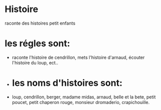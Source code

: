 # Histoire
 raconte des histoires petit enfants
# les régles sont:
- raconte l'histoire de cendrillon, mets l'histoire d'arnaud, écouter l'histoire du loup, ect..
- # les noms d'histoires sont:
- loup, cendrillon, berger, madame midas, arnaud, belle et la bete, petit poucet, petit chaperon rouge, monsieur dromaderio, crapichouille.
